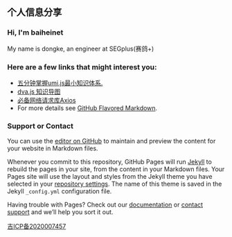 ## 个人信息分享



### Hi, I&#39;m baiheinet

My name is dongke, an engineer at SEGplus(赛鸽+)




### Here are a few links that might interest you:

- [五分钟掌握umi.js最小知识体系.](https://www.yuque.com/umijs/umi/dvalore)
- [dva.js 知识导图](https://github.com/dvajs/dva-knowledgemap)
- [必备网络请求库Axios](https://www.kancloud.cn/yunye/axios/234845)
- For more details see [GitHub Flavored Markdown](https://guides.github.com/features/mastering-markdown/).



### Support or Contact
You can use the [editor on GitHub](https://github.com/segplus/SEGPLUS/edit/gh-pages/index.md) to maintain and preview the content for your website in Markdown files.

Whenever you commit to this repository, GitHub Pages will run [Jekyll](https://jekyllrb.com/) to rebuild the pages in your site, from the content in your Markdown files.
Your Pages site will use the layout and styles from the Jekyll theme you have selected in your [repository settings](https://github.com/segplus/SEGPLUS/settings). The name of this theme is saved in the Jekyll `_config.yml` configuration file.

Having trouble with Pages? Check out our [documentation](https://docs.github.com/categories/github-pages-basics/) or [contact support](https://github.com/contact) and we’ll help you sort it out.

[吉ICP备2020007457](http://beian.miit.gov.cn)
